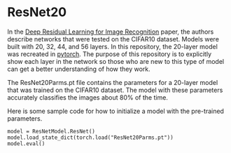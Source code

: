 # ResNet20

In the [Deep Residual Learning for Image Recognition](https://arxiv.org/abs/1512.03385) paper, the authors describe networks that were tested on the CIFAR10 dataset. Models were built with 20, 32, 44, and 56 layers. In this repository, the 20-layer model was recreated in [pytorch](pytorch.org). The purpose of this repository is to explicitly show each layer in the network so those who are new to this type of model can get a better understanding of how they work.

The ResNet20Parms.pt file contains the parameters for a 20-layer model that was trained on the CIFAR10 dataset. The model with these parameters accurately classifies the images about 80% of the time.

Here is some sample code for how to initialize a model with the pre-trained parameters.
<pre><code>model = ResNetModel.ResNet()
model.load_state_dict(torch.load("ResNet20Parms.pt"))
model.eval()
</code></pre>
